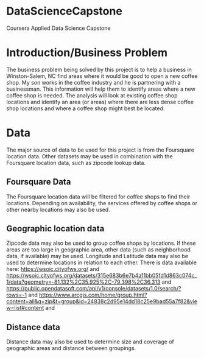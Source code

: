 # DataScienceCapstone
Coursera Applied Data Science Capstone

# Introduction/Business Problem
The business problem being solved by this project is to help a business in Winston-Salem, NC find areas where it would be good to open a new coffee shop. 
My son works in the coffee industry and he is partnering with a businessman. This information will help them to identify areas where a new coffee shop is needed. The analysis will look at existing coffee shop locations and identify an area (or areas) where there are less dense coffee shop locations and where a coffee shop might best be located. 

# Data
The major source of data to be used for this project is from the Foursquare location data. Other datasets may be used in combination with the Foursquare location data, such as zipcode lookup data. 
## Foursquare Data
The Foursquare location data will be filtered for coffee shops to find their locations. Depending on availability, the services offered by coffee shops or other nearby locations may also be used.

## Geographic location data
Zipcode data may also be used to group coffee shops by locations. If these areas are too large in geographic area, other data (such as neighborhood data, if available) may be used.  Longitude and Latitude data may also be used to determine locations in relation to each other.
There is data available here:
https://wsoic.cityofws.org/
and
https://wsoic.cityofws.org/datasets/315e683b6e7b4a11bb05fd1d863c074c_1/data?geometry=-81.132%2C35.925%2C-79.398%2C36.313
and
https://public.opendatasoft.com/api/v1/console/datasets/1.0/search/?rows=-1
and
https://www.arcgis.com/home/group.html?content=all&q=zip&t=group&id=24838c2d95e14dd18c25e9bad55a7f82&view=list#content
and


## Distance data
Distance data may also be used to determine size and coverage of geographic areas and distance between groupings.

